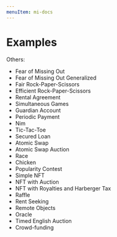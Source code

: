 ```yaml
---
menuItem: mi-docs
---
```


# Examples

Others:

* Fear of Missing Out
* Fear of Missing Out Generalized
* Fair Rock-Paper-Scissors
* Efficient Rock-Paper-Scissors
* Rental Agreement
* Simultaneous Games
* Guardian Account
* Periodic Payment
* Nim
* Tic-Tac-Toe
* Secured Loan
* Atomic Swap
* Atomic Swap Auction
* Race
* Chicken
* Popularity Contest
* Simple NFT
* NFT with Auction
* NFT with Royalties and Harberger Tax
* Raffle
* Rent Seeking
* Remote Objects
* Oracle
* Timed English Auction
* Crowd-funding